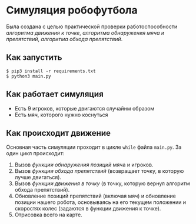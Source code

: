 # Симуляция робофутбола
Была создана с целью практической проверки работоспособности *алгоритма движения к точке*, *алгоритма обнаружения мяча и препятствий*, *алгоритма обхода препятствий*.

## Как запустить
```
$ pip3 install -r requirements.txt
$ python3 main.py
```
## Как работает симуляция
* Есть 9 игроков, которые двигаются случайнм образом
* Есть мяч, которого нужно коснуться

## Как происходит движение
Основная часть симуляции проходит в цикле `while` файла `main.py`. За один цикл происходит:
1. Вызов *функции обнаружения позиций* мяча и игроков.
2. Вызов *функции обхода препятствий* (возвращает точку, в которую лучше двигаться).
3. Вызов *функции движения в точку* (в точку, которую вернул алгоритм обхода препятствий).
4. Обновление позиций препятствий (включая мяч) и обновление позиции нашего робота, основываясь на его текущем положении и скоростях колес (задаются в функции движения к точке).
5. Отрисовка всего на карте.
